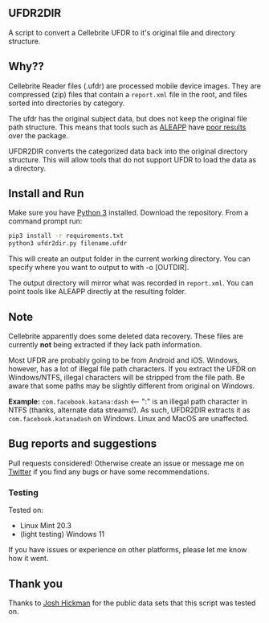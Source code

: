 ## UFDR2DIR

A script to convert a Cellebrite UFDR to it's original file and directory structure.

## Why??

Cellebrite Reader files (.ufdr) are processed mobile device images. They are compressed (zip) files that contain a ```report.xml``` file in the root, and files sorted into directories by category.

The ufdr has the original subject data, but does not keep the original file path structure. This means that tools such as [ALEAPP](https://github.com/abrignoni/ALEAPP) have [poor results](https://dfir.science/2022/02/How-to-extract-files-from-Cellebrite-Reader-UFDR-for-ALEAPPiLEAPP) over the package.

UFDR2DIR converts the categorized data back into the original directory structure. This will allow tools that do not support UFDR to load the data as a directory.

## Install and Run

Make sure you have [Python 3](https://www.python.org/) installed. Download the repository.
From a command prompt run:

```bash
pip3 install -r requirements.txt
python3 ufdr2dir.py filename.ufdr
```

This will create an output folder in the current working directory. You can specify where you want to output to with -o [OUTDIR].

The output directory will mirror what was recorded in ```report.xml```. You can point tools like ALEAPP directly at the resulting folder.

## Note

Cellebrite apparently does some deleted data recovery. These files are currently **not** being extracted if they lack path information.

Most UFDR are probably going to be from Android and iOS. Windows, however, has a lot of illegal file path characters. If you extract the UFDR on Windows/NTFS, illegal characters will be stripped from the file path. Be aware that some paths may be slightly different from original on Windows.

**Example:** ```com.facebook.katana:dash``` <-- ":" is an illegal path character in NTFS (thanks, alternate data streams!). As such, UFDR2DIR extracts it as ```com.facebook.katanadash``` on Windows. Linux and MacOS are unaffected. 

## Bug reports and suggestions

Pull requests considered! Otherwise create an issue or message me on [Twitter](https://twitter.com/dfirscience) if you find any bugs or have some recommendations.

### Testing

Tested on:

* Linux Mint 20.3
* (light testing) Windows 11

If you have issues or experience on other platforms, please let me know how it went.

## Thank you

Thanks to [Josh Hickman](https://thebinaryhick.blog/) for the public data sets that this script was tested on.

